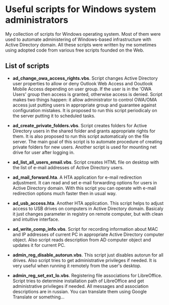 ﻿Useful scripts for Windows system administrators
==============

My collection of scripts for Windows operating system.
Most of them were used to automate administering of Windows-based infrastructure with Active Directory domain.
All these scripts were written by me sometimes using adopted code from various free scripts founded on the Web.

## List of scripts

* **ad_change_owa_access_rights.vbs**. Script changes Active Directory user properties to allow or deny Outlook Web Access and Ooutlook Mobile Access depending on user group. If the user is in the 'OWA Users' group then access is granted, otherwise access is denied. Script makes two things happen: it allow administrator to control OWA/OMA access just putting users in appropriate group and guarantee against configuration mistakes. It is proposed to run this script periodicaly on the server putting it to scheduled tasks.

* **ad_create_private_folders.vbs**. Script creates folders for Active Directory users in the shared folder and grants appropriate rights for them. It is also proposed to run this script automaticaly on the file server. The main goal of this script is to automate procedure of creating private folders for new users. Another script is used for mounting net drive for user after logging in. 

* **ad_list_all_users_email.vbs**. Script creates HTML file on desktop with the list of e-mail addresses of Active Directory users.

* **ad_mail_forward.hta**. A HTA application for e-mail redirection adjustment. It can read and set e-mail forwarding options for users in Active Directory domain. With this script you can operate with e-mail redirection options much faster then in usual way.

* **ad_usb_access.hta**. Another HTA application. This script helps to adjust access to USB drives on computers in Active Directory domain. Basicaly it just changes parameter in registry on remote computer, but with clean and intuitive interface.

* **ad_write_comp_info.vbs**. Script for recording information about MAC and IP addresses of current PC in appropriate Active Directory computer object. Also script reads description from AD computer object and updates it for current PC. 
* **admin_reg_disable_autorun.vbs**. This script just disables autorun for all drives. Also script tries to get administrative privileges if needed. It is very useful when running it remotely from the user's desktop.

* **admin_reg_set_ext_lo.vbs**. Registering file associations for LibreOffice. Script tries to determine installation path of LibreOffice and get administrative privileges if needed. All messages and association descriptions are in russian. You can translate them using Google Translate or something...


